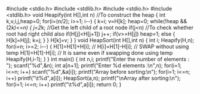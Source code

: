 #include <stdio.h>
#include <stdlib.h>
#include <stdio.h>
#include <stdlib.h>
void Heapify(int H[],int n) //To construct the heap
{
int k,v,i,j,heap=0;
for(i=(n/2); i>=1; i--)
    {
k=i;
v=H[k];
heap=0;
while(!heap && (2*k)<=n)
{
j=2*k; //Get the left child of a root node
if(j<n) //To check whether root had right child also
if(H[j]<H[j+1])
j++;
if(v>=H[j])
heap=1;
else
{
H[k]=H[j];
k=j;
}
}
H[k]=v;
}
}
void HeapSort(int H[],int n)
{
int i;
Heapify(H,n);
for(i=n; i>=2; i--)
{
H[1]=H[1]+H[i]; //
H[i]=H[1]-H[i]; // SWAP without using temp
H[1]=H[1]-H[i]; // It is same even if swapping done using temp
Heapify(H,i-1);
}
}
int main()
{
int n,i;
printf("Enter the number of elements : ");
scanf("%d",&n);
int a[n+1];
printf("Enter %d elements :\n",n);
for(i=1; i<=n; i++)
scanf("%d",&a[i]);
printf("Array before sorting:\n");
for(i=1; i<=n; i++)
printf("\t%d",a[i]);
HeapSort(a,n);
printf("\nArray after sorting:\n");
for(i=1; i<=n; i++)
printf("\t%d",a[i]);
return 0;
}


